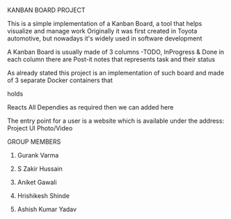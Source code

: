 KANBAN BOARD PROJECT

This is a simple implementation of a Kanban Board, a tool that helps visualize and manage work Originally it was first created in Toyota automotive, but nowadays it's widely used in software development

A Kanban Board is usually made of 3 columns -TODO, InProgress & Done in each column there are Post-it notes that represents task and their status

As already stated this project is an implementation of such board and made of 3 separate Docker containers that

holds

Reacts All Dependies as required then we can added here

The entry point for a user is a website which is available under the address: Project Ul Photo/Video

GROUP MEMBERS

1. Gurank Varma

2. S Zakir Hussain

3. Aniket Gawali

4. Hrishikesh Shinde

5. Ashish Kumar Yadav
